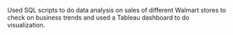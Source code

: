 Used SQL scripts to do data analysis on sales of different Walmart stores to check on business trends and used a Tableau dashboard to do visualization.
